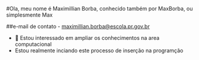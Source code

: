 #Ola, meu nome é Maximillian Borba, conhecido também por MaxBorba, ou simplesmente Max

##e-mail de contato - maximillian.borba@escola.pr.gov.br

- 👀 Estou interessado em ampliar os conhecimentos na area computacional 
- Estou realmente inciando este processo de inserção na programção


<!---
MaxBorba/MaxBorba is a ✨ special ✨ repository because its `README.md` (this file) appears on your GitHub profile.
You can click the Preview link to take a look at your changes.
--->
